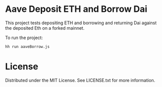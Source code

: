 # Aave Deposit ETH and Borrow Dai

This project tests depositing ETH and borrowing and returning Dai against the deposited Eth on a forked mainnet.

To run the project:

```bash
hh run aaveBorrow.js
```

# License

Distributed under the MIT License. See LICENSE.txt for more information.
